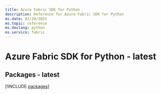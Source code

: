 ```yaml
---
title: Azure Fabric SDK for Python
description: Reference for Azure Fabric SDK for Python
ms.date: 02/20/2025
ms.topic: reference
ms.devlang: python
ms.service: fabric
---
```

# Azure Fabric SDK for Python - latest
## Packages - latest
[!INCLUDE [packages](fabric-index.md)]
